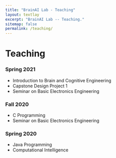 ```yaml
---
title: "BrainAI Lab - Teaching"
layout: textlay
excerpt: "BrainAI Lab -- Teaching."
sitemap: false
permalink: /teaching/
---
```



# Teaching
### Spring 2021
- Introduction to Brain and Cognitive Engineering
- Capstone Design Project 1
- Seminar on Basic Electronics Engineering

### Fall 2020
- C Programming <br />
- Seminar on Basic Electronics Engineering

### Spring 2020
- Java Programming <br />
- Computational Intelligence
